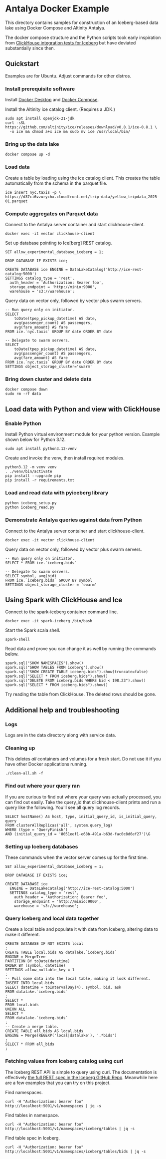 # Antalya Docker Example

This directory contains samples for construction of an Iceberg-based data 
lake using Docker Compose and Altinity Antalya. 

The docker compose structure and the Python scripts took early inspiration from 
[ClickHouse integration tests for Iceberg](https://github.com/ClickHouse/ClickHouse/tree/master/tests/integration/test_database_iceberg) but have deviated substantially since then. 

## Quickstart

Examples are for Ubuntu. Adjust commands for other distros.

### Install prerequisite software

Install [Docker Desktop](https://docs.docker.com/engine/install/) and 
[Docker Compose](https://docs.docker.com/compose/install/). 

Install the Altinity ice catalog client. (Requires a JDK.)

```
sudo apt install openjdk-21-jdk
curl -sSL https://github.com/altinity/ice/releases/download/v0.8.1/ice-0.8.1 \
  -o ice && chmod a+x ice && sudo mv ice /usr/local/bin/
```

### Bring up the data lake

```
docker compose up -d
```

### Load data

Create a table by loading using the ice catalog client. This creates the 
table automatically from the schema in the parquet file. 

```
ice insert nyc.taxis -p \
https://d37ci6vzurychx.cloudfront.net/trip-data/yellow_tripdata_2025-01.parquet
```

### Compute aggregates on Parquet data

Connect to the Antalya server container and start clickhouse-client.
```
docker exec -it vector clickhouse-client
```

Set up database pointing to Ice[berg] REST catalog. 
```
SET allow_experimental_database_iceberg = 1;

DROP DATABASE IF EXISTS ice;

CREATE DATABASE ice ENGINE = DataLakeCatalog('http://ice-rest-catalog:5000')
SETTINGS catalog_type = 'rest',
  auth_header = 'Authorization: Bearer foo',
  storage_endpoint = 'http://minio:9000',
  warehouse = 's3://warehouse';
```

Query data on vector only, followed by vector plus swarm servers.
```
-- Run query only on initiator. 
SELECT
    toDate(tpep_pickup_datetime) AS date,
    avg(passenger_count) AS passengers,
    avg(fare_amount) AS fare
FROM ice.`nyc.taxis` GROUP BY date ORDER BY date

-- Delegate to swarm servers. 
SELECT
    toDate(tpep_pickup_datetime) AS date,
    avg(passenger_count) AS passengers,
    avg(fare_amount) AS fare
FROM ice.`nyc.taxis` GROUP BY date ORDER BY date
SETTINGS object_storage_cluster='swarm'
```

### Bring down cluster and delete data

```
docker compose down
sudo rm -rf data
```

## Load data with Python and view with ClickHouse

### Enable Python

Install Python virtual environment module for your python version. Example shown
below for Python 3.12. 

```
sudo apt install python3.12-venv
```

Create and invoke the venv, then install required modules. 
```
python3.12 -m venv venv
. ./venv/bin/activate
pip install --upgrade pip
pip install -r requirements.txt
```

### Load and read data with pyiceberg library
```
python iceberg_setup.py
python iceberg_read.py
```

### Demonstrate Antalya queries against data from Python

Connect to the Antalya server container and start clickhouse-client.
```
docker exec -it vector clickhouse-client
```

Query data on vector only, followed by vector plus swarm servers.
```
-- Run query only on initiator. 
SELECT * FROM ice.`iceberg.bids`

-- Delegate to swarm servers. 
SELECT symbol, avg(bid)
FROM ice.`iceberg.bids` GROUP BY symbol
SETTINGS object_storage_cluster = 'swarm'
```

## Using Spark with ClickHouse and Ice

Connect to the spark-iceberg container command line. 
```
docker exec -it spark-iceberg /bin/bash
```

Start the Spark scala shell. 
```
spark-shell 
```

Read data and prove you can change it as well by running the commands below. 
```
spark.sql("SHOW NAMESPACES").show()
spark.sql("SHOW TABLES FROM iceberg").show()
spark.sql("SHOW CREATE TABLE iceberg.bids").show(truncate=false)
spark.sql("SELECT * FROM iceberg.bids").show()
spark.sql("DELETE FROM iceberg.bids WHERE bid < 198.23").show()
spark.sql("SELECT * FROM iceberg.bids").show()
```

Try reading the table from ClickHouse. The deleted rows should be gone. 

## Additional help and troubleshooting

### Logs

Logs are in the data directory along with service data. 

### Cleaning up

This deletes *all* containers and volumes for a fresh start. Do not use it
if you have other Docker applications running. 
```
./clean-all.sh -f
```

### Find out where your query ran

If you are curious to find out where your query was actually processed,
you can find out easily. Take the query_id that clickhouse-client prints
and run a query like the following. You'll see all query log records.

```
SELECT hostName() AS host, type, initial_query_id, is_initial_query, query
FROM clusterAllReplicas('all', system.query_log)
WHERE (type = 'QueryFinish') 
AND (initial_query_id = '8051eef1-e68b-491a-b63d-fac0c8d6ef27')\G
```

### Setting up Iceberg databases

These commands when the vector server comes up for the first time. 

```
SET allow_experimental_database_iceberg = 1;

DROP DATABASE IF EXISTS ice;

CREATE DATABASE ice
  ENGINE = DataLakeCatalog('http://ice-rest-catalog:5000')
  SETTINGS catalog_type = 'rest',
    auth_header = 'Authorization: Bearer foo',
    storage_endpoint = 'http://minio:9000',
    warehouse = 's3://warehouse';
```

### Query Iceberg and local data together

Create a local table and populate it with data from Iceberg, altering
data to make it different. 

```
CREATE DATABASE IF NOT EXISTS local
;
CREATE TABLE local.bids AS datalake.`iceberg.bids`
ENGINE = MergeTree
PARTITION BY toDate(datetime)
ORDER BY (symbol, datetime)
SETTINGS allow_nullable_key = 1
;
-- Pull some data into the local table, making it look different. 
INSERT INTO local.bids 
SELECT datetime + toIntervalDay(4), symbol, bid, ask
FROM datalake.`iceberg.bids`
;
SELECT *
FROM local.bids
UNION ALL
SELECT *
FROM datalake.`iceberg.bids`
;
-- Create a merge table.
CREATE TABLE all_bids AS local.bids
ENGINE = Merge(REGEXP('local|datalake'), '.*bids')
;
SELECT * FROM all_bids
;
```

### Fetching values from Iceberg catalog using curl

The Iceberg REST API is simple to query using curl. The documentation is 
effectively [the full REST spec in the Iceberg GitHub Repo](https://github.com/apache/iceberg/blob/main/open-api/rest-catalog-open-api.yaml). Meanwhile here 
are a few examples that you can try on this project. 

Find namespaces. 
```
curl -H "Authorization: bearer foo" http://localhost:5001/v1/namespaces | jq -s
```

Find tables in namespace. 
```
curl -H "Authorization: bearer foo" http://localhost:5001/v1/namespaces/iceberg/tables | jq -s
```

Find table spec in Iceberg. 
```
curl -H "Authorization: bearer foo" http://localhost:5001/v1/namespaces/iceberg/tables/bids | jq -s
```
